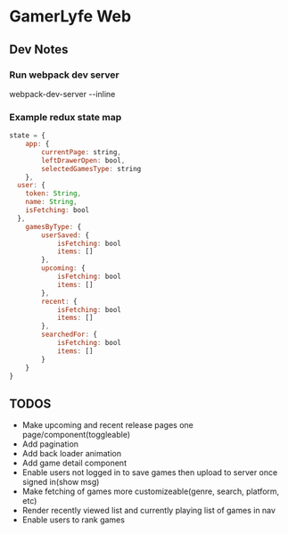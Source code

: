 # GamerLyfe Web
## Dev Notes
### Run webpack dev server
webpack-dev-server --inline

### Example redux state map
```javascript
state = {
	app: {
		currentPage: string,
		leftDrawerOpen: bool,
		selectedGamesType: string
	},
  user: {
    token: String,
    name: String,
    isFetching: bool
  },
	gamesByType: {
		userSaved: {
			isFetching: bool
			items: []
		},
		upcoming: {
			isFetching: bool
			items: []
		},
		recent: {
			isFetching: bool
			items: []
		},
		searchedFor: {
			isFetching: bool
			items: []
		}
	}
}
```


## TODOS
* Make upcoming and recent release pages one page/component(toggleable)
* Add pagination
* Add back loader animation
* Add game detail component
* Enable users not logged in to save games then upload to server once signed in(show msg)
* Make fetching of games more customizeable(genre, search, platform, etc)
* Render recently viewed list and currently playing list of games in nav
* Enable users to rank games
